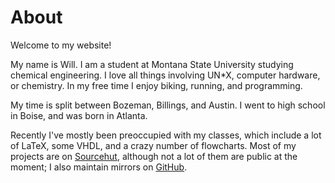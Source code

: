 # About

Welcome to my website!

My name is Will. I am a student at Montana State University studying
chemical engineering. I love all things involving UN\*X, computer
hardware, or chemistry. In my free time I enjoy biking, running, and
programming.

My time is split between Bozeman, Billings, and Austin. I went to high
school in Boise, and was born in Atlanta.

Recently I've mostly been preoccupied with my classes, which include a
lot of LaTeX, some VHDL, and a crazy number of flowcharts. Most of my
projects are on [Sourcehut](https://git.sr.ht/~learax/), although not
a lot of them are public at the moment; I also maintain mirrors on
[GitHub](https://github.com/LEARAX).